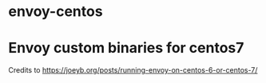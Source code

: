 # envoy-centos
# Envoy custom binaries for centos7
Credits to https://joeyb.org/posts/running-envoy-on-centos-6-or-centos-7/
